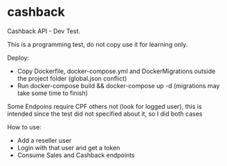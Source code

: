 # cashback
Cashback API - Dev Test.

This is a programming test, do not copy use it for learning only.

Deploy:
- Copy Dockerfile, docker-compose.yml and DockerMigrations outside the project folder (global.json conflict)
- Run docker-compose build && docker-compose up -d (migrations may take some time to finish)

Some Endpoins require CPF others not (look for logged user), this is intended since the test did not specified about it, so I did both cases

How to use:
- Add a reseller user
- Login with that user and get a token
- Consume Sales and Cashback endpoints